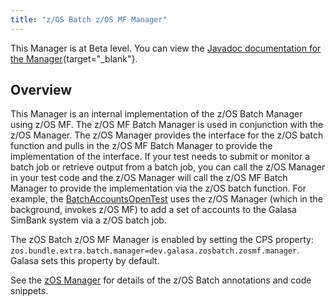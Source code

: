 ```yaml
---
title: "z/OS Batch z/OS MF Manager"
---
```


This Manager is at Beta level. You can view the [Javadoc documentation for the Manager](https://javadoc.galasa.dev/index.html){target="_blank"}.


## Overview

This Manager is an internal implementation of the z/OS Batch Manager using z/OS MF. The z/OS MF Batch Manager is used in conjunction with the z/OS Manager. The z/OS Manager provides the interface for the z/OS batch function and pulls in the z/OS MF Batch Manager to provide the implementation of the interface. If your test needs to submit or monitor a batch job or retrieve output from a batch job, you can call the z/OS Manager in your test code and the z/OS Manager will call the z/OS MF Batch Manager to provide the implementation via the z/OS batch  function. For example, the [BatchAccountsOpenTest](../../running-simbank-tests/batch-accounts-open-test.md) uses the z/OS Manager (which in the background, invokes z/OS MF) to add a set of accounts to the Galasa SimBank  system via a z/OS batch job.

The zOS Batch z/OS MF Manager is enabled by setting the CPS property: `zos.bundle.extra.batch.manager=dev.galasa.zosbatch.zosmf.manager`.
Galasa sets this property by default.

See the [zOS Manager](../zos-managers/zos-manager.md) for details of the z/OS Batch annotations and code snippets.

